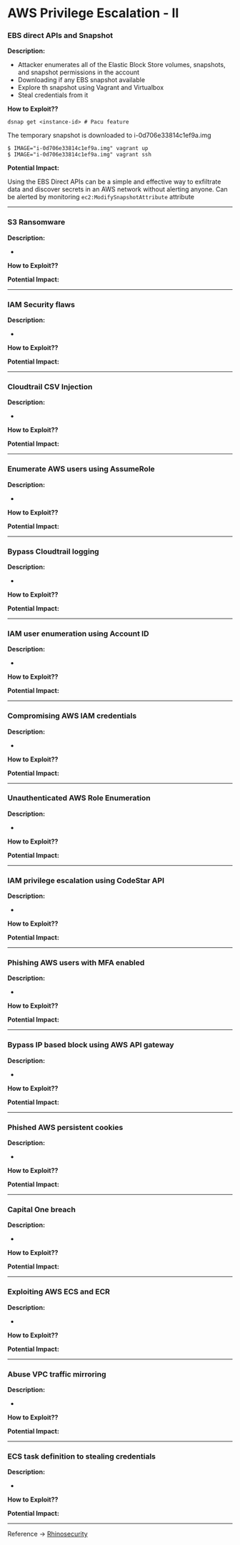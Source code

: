 # AWS Privilege Escalation - II

### EBS direct APIs and Snapshot

**Description:** 

- Attacker enumerates all of the Elastic Block Store volumes, snapshots, and snapshot permissions in the account
- Downloading if any EBS snapshot available
- Explore th snapshot using Vagrant and Virtualbox
- Steal credentials from it

**How to Exploit??**

    dsnap get <instance-id> # Pacu feature 
    
The temporary snapshot is downloaded to i-0d706e33814c1ef9a.img

    $ IMAGE="i-0d706e33814c1ef9a.img" vagrant up
    $ IMAGE="i-0d706e33814c1ef9a.img" vagrant ssh

**Potential Impact:**

Using the EBS Direct APIs can be a simple and effective way to exfiltrate data and discover secrets in an AWS network without alerting anyone.
Can be alerted by monitoring `ec2:ModifySnapshotAttribute` attribute

---

### S3 Ransomware

**Description:** 

- 

**How to Exploit??**



**Potential Impact:**



---

### IAM Security flaws

**Description:** 

- 

**How to Exploit??**



**Potential Impact:**



---

### Cloudtrail CSV Injection

**Description:** 

- 

**How to Exploit??**



**Potential Impact:**



---

### Enumerate AWS users using AssumeRole

**Description:** 

- 

**How to Exploit??**



**Potential Impact:**



---

### Bypass Cloudtrail logging

**Description:** 

- 

**How to Exploit??**



**Potential Impact:**



---

### IAM user enumeration using Account ID

**Description:** 

- 

**How to Exploit??**



**Potential Impact:**



---

### Compromising AWS IAM credentials

**Description:** 

- 

**How to Exploit??**



**Potential Impact:**



---

### Unauthenticated AWS Role Enumeration

**Description:** 

- 

**How to Exploit??**



**Potential Impact:**



---

### IAM privilege escalation using CodeStar API

**Description:** 

- 

**How to Exploit??**



**Potential Impact:**



---

### Phishing AWS users with MFA enabled

**Description:** 

- 

**How to Exploit??**



**Potential Impact:**



---

### Bypass IP based block using AWS API gateway

**Description:** 

- 

**How to Exploit??**



**Potential Impact:**



---

### Phished AWS persistent cookies

**Description:** 

- 

**How to Exploit??**



**Potential Impact:**



---

### Capital One breach

**Description:** 

- 

**How to Exploit??**



**Potential Impact:**



---

### Exploiting AWS ECS and ECR

**Description:** 

- 

**How to Exploit??**



**Potential Impact:**



---

### Abuse VPC traffic mirroring

**Description:** 

- 

**How to Exploit??**



**Potential Impact:**



---

### ECS task definition to stealing credentials

**Description:** 

- 

**How to Exploit??**



**Potential Impact:**



---

Reference -> [Rhinosecurity](https://rhinosecuritylabs.com/blog/)
